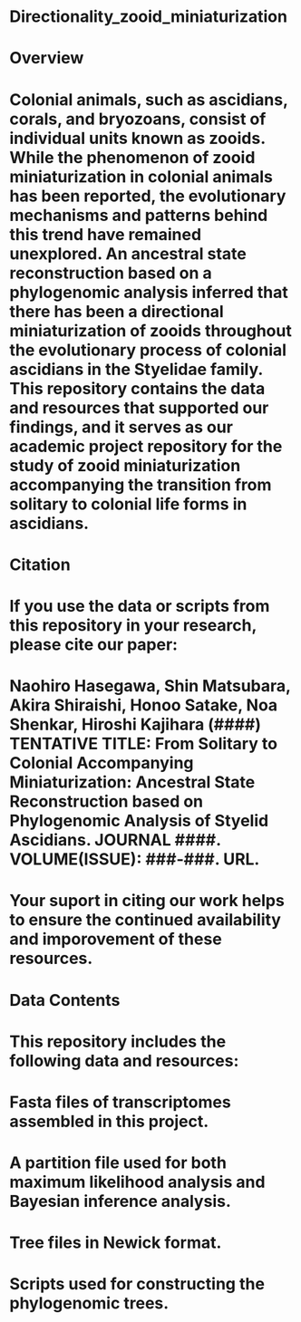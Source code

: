 # Directionality_zooid_miniaturization

# Overview
# Colonial animals, such as ascidians, corals, and bryozoans, consist of individual units known as zooids. While the phenomenon of zooid miniaturization in colonial animals has been reported, the evolutionary mechanisms and patterns behind this trend have remained unexplored. An ancestral state reconstruction based on a phylogenomic analysis inferred that there has been a directional miniaturization of zooids throughout the evolutionary process of colonial ascidians in the Styelidae family. This repository contains the data and resources that supported our findings, and it serves as our academic project repository for the study of zooid miniaturization accompanying the transition from solitary to colonial life forms in ascidians.

# Citation
# If you use the data or scripts from this repository in your research, please cite our paper:
# Naohiro Hasegawa, Shin Matsubara, Akira Shiraishi, Honoo Satake, Noa Shenkar, Hiroshi Kajihara (####) TENTATIVE TITLE: From Solitary to Colonial Accompanying Miniaturization: Ancestral State Reconstruction based on Phylogenomic Analysis of Styelid Ascidians. JOURNAL ####. VOLUME(ISSUE): ###-###. URL.
# Your suport in citing our work helps to ensure the continued availability and imporovement of these resources.

# Data Contents
# This repository includes the following data and resources:

# Fasta files of transcriptomes assembled in this project.
# A partition file used for both maximum likelihood analysis and Bayesian inference analysis.
# Tree files in Newick format.
# Scripts used for constructing the phylogenomic trees.


